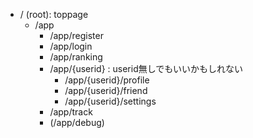 * / (root): toppage
  * /app
    * /app/register
    * /app/login
    * /app/ranking
    * /app/{userid} : userid無しでもいいかもしれない
      * /app/{userid}/profile
      * /app/{userid}/friend
      * /app/{userid}/settings
    * /app/track
    * (/app/debug)
